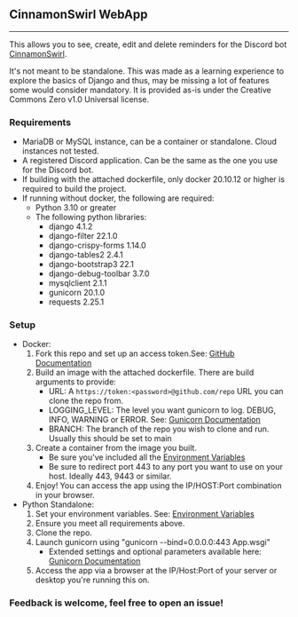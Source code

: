 ## CinnamonSwirl WebApp
****
This allows you to see, create, edit and delete reminders for the Discord bot [CinnamonSwirl](https://github.com/CinnamonSwirly/CinnamonSwirl).

It's not meant to be standalone. This was made as a learning experience to explore the basics of Django and thus, 
may be missing a lot of features some would consider mandatory. It is provided as-is under the Creative Commons Zero v1.0 Universal license.

### Requirements
* MariaDB or MySQL instance, can be a container or standalone. Cloud instances not tested.
* A registered Discord application. Can be the same as the one you use for the Discord bot.
* If building with the attached dockerfile, only docker 20.10.12 or higher is required to build the project.
* If running without docker, the following are required:
  * Python 3.10 or greater
  * The following python libraries:
    * django 4.1.2
    * django-filter 22.1.0
    * django-crispy-forms 1.14.0
    * django-tables2 2.4.1
    * django-bootstrap3 22.1
    * django-debug-toolbar 3.7.0
    * mysqlclient 2.1.1
    * gunicorn 20.1.0
    * requests 2.25.1

### Setup
* Docker:
  1. Fork this repo and set up an access token.See: [GitHub Documentation](https://docs.github.com/en/authentication/keeping-your-account-and-data-secure/creating-a-personal-access-token)
  2. Build an image with the attached dockerfile. There are build arguments to provide:
     * URL: A ``https://token:<password>@github.com/repo`` URL you can clone the repo from. 
     * LOGGING_LEVEL: The level you want gunicorn to log. DEBUG, INFO, WARNING or ERROR. See: [Gunicorn Documentation](https://docs.gunicorn.org/en/latest/settings.html#logging)
     * BRANCH: The branch of the repo you wish to clone and run. Usually this should be set to main
  3. Create a container from the image you built.
     * Be sure you've included all the [Environment Variables](https://docs.pillowy.cloud/pages/environment%20variables.html)
     * Be sure to redirect port 443 to any port you want to use on your host. Ideally 443, 9443 or similar.
  4. Enjoy! You can access the app using the IP/HOST:Port combination in your browser.
* Python Standalone:
  1. Set your environment variables. See: [Environment Variables](https://docs.pillowy.cloud/pages/environment%20variables.html)
  2. Ensure you meet all requirements above.
  3. Clone the repo.
  4. Launch gunicorn using "gunicorn --bind=0.0.0.0:443 App.wsgi"
     * Extended settings and optional parameters available here: [Gunicorn Documentation](https://docs.gunicorn.org/en/latest/settings.html)
  5. Access the app via a browser at the IP/Host:Port of your server or desktop you're running this on.

### Feedback is welcome, feel free to open an issue!